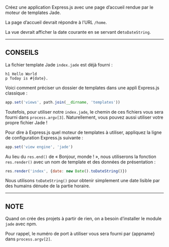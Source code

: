 Créez une application Express.js avec une page d’accueil rendue par le moteur
de templates Jade.

La page d’accueil devrait répondre à l’URL `/home`.

La vue devrait afficher la date courante en se servant de`toDateString`.

-----------------------------

## CONSEILS

La fichier template Jade `index.jade` est déjà fourni :

```jade
h1 Hello World
p Today is #{date}.
```

Voici comment préciser un dossier de templates dans une appli Express.js
classique :

```js
app.set('views', path.join(__dirname, 'templates'))
```

Toutefois, pour utiliser notre `index.jade`, le chemin de ces fichiers vous
sera fourni dans `process.argv[3]`.  Naturellement, vous pouvez aussi utiliser
votre propre fichier Jade !

Pour dire à Express.js quel moteur de templates à utiliser, appliquez la
ligne de configuration Express.js suivante :

```js
app.set('view engine', 'jade')
```

Au lieu du `res.end()` de « Bonjour, monde ! », nous utiliserons la fonction
`res.render()` avec un nom de template et des données de présentation :

```js
res.render('index', {date: new Date().toDateString()})
```

Nous utilisons `toDateString()` pour obtenir simplement une date lisible par
des humains dénuée de la partie horaire.

--------------------------------

## NOTE

Quand on crée des projets à partir de rien, on a besoin d’installer le module
`jade` avec npm.

Pour rappel, le numéro de port à utiliser vous sera fourni par {appname}
dans `process.argv[2]`.
